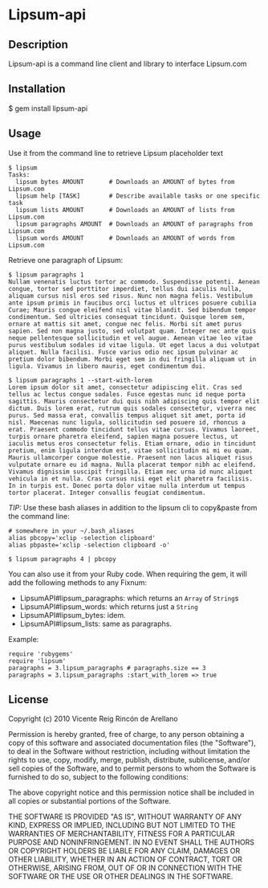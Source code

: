 # Lipsum-api

## Description

Lipsum-api is a command line client and library to interface Lipsum.com

## Installation

$ gem install lipsum-api

## Usage

Use it from the command line to retrieve Lipsum placeholder text

    $ lipsum
    Tasks:
      lipsum bytes AMOUNT       # Downloads an AMOUNT of bytes from Lipsum.com
      lipsum help [TASK]        # Describe available tasks or one specific task
      lipsum lists AMOUNT       # Downloads an AMOUNT of lists from Lipsum.com
      lipsum paragraphs AMOUNT  # Downloads an AMOUNT of paragraphs from Lipsum.com
      lipsum words AMOUNT       # Downloads an AMOUNT of words from Lipsum.com

Retrieve one paragraph of Lipsum:

    $ lipsum paragraphs 1
    Nullam venenatis luctus tortor ac commodo. Suspendisse potenti. Aenean congue, tortor sed porttitor imperdiet, tellus dui iaculis nulla, aliquam cursus nisl eros sed risus. Nunc non magna felis. Vestibulum ante ipsum primis in faucibus orci luctus et ultrices posuere cubilia Curae; Mauris congue eleifend nisl vitae blandit. Sed bibendum tempor condimentum. Sed ultricies consequat tincidunt. Quisque lorem sem, ornare at mattis sit amet, congue nec felis. Morbi sit amet purus sapien. Sed non magna justo, sed volutpat quam. Integer nec ante quis neque pellentesque sollicitudin et vel augue. Aenean vitae leo vitae purus vestibulum sodales id vitae ligula. Ut eget lacus a dui volutpat aliquet. Nulla facilisi. Fusce varius odio nec ipsum pulvinar ac pretium dolor bibendum. Morbi eget sem in dui fringilla aliquam ut in ligula. Vivamus in libero mauris, eget condimentum dui.

    $ lipsum paragraphs 1 --start-with-lorem
    Lorem ipsum dolor sit amet, consectetur adipiscing elit. Cras sed tellus ac lectus congue sodales. Fusce egestas nunc id neque porta sagittis. Mauris consectetur dui quis nibh adipiscing quis tempor elit dictum. Duis lorem erat, rutrum quis sodales consectetur, viverra nec purus. Sed massa erat, convallis tempus aliquet sit amet, porta id nisl. Maecenas nunc ligula, sollicitudin sed posuere id, rhoncus a erat. Praesent commodo tincidunt tellus vitae cursus. Vivamus laoreet, turpis ornare pharetra eleifend, sapien magna posuere lectus, ut iaculis metus eros consectetur felis. Etiam ornare, odio in tincidunt pretium, enim ligula interdum est, vitae sollicitudin mi mi eu quam. Mauris ullamcorper congue molestie. Praesent non lacus aliquet risus vulputate ornare eu id magna. Nulla placerat tempor nibh ac eleifend. Vivamus dignissim suscipit fringilla. Etiam nec urna id nunc aliquet vehicula in et nulla. Cras cursus nisi eget elit pharetra facilisis. In in turpis est. Donec porta dolor vitae nulla interdum ut tempus tortor placerat. Integer convallis feugiat condimentum.

*TIP:*
Use these bash aliases in addition to the lipsum cli to copy&paste from the command line:

    # somewhere in your ~/.bash_aliases
    alias pbcopy='xclip -selection clipboard'
    alias pbpaste='xclip -selection clipboard -o'

    $ lipsum paragraphs 4 | pbcopy

You can also use it from your Ruby code. When requiring the gem, it will add the following methods to any Fixnum:

 * LipsumAPI#lipsum_paragraphs: which returns an <code>Array</code> of <code>String</code>s
 * LipsumAPI#lipsum_words: which returns just a <code>String</code>
 * LipsumAPI#lipsum_bytes: idem.
 * LipsumAPI#lipsum_lists: same as paragraphs.


Example:

    require 'rubygems'
    require 'lipsum'
    paragraphs = 3.lipsum_paragraphs # paragraphs.size == 3
    paragraphs = 3.lipsum_paragraphs :start_with_lorem => true

## License

Copyright (c) 2010 Vicente Reig Rincón de Arellano

Permission is hereby granted, free of charge, to any person obtaining
a copy of this software and associated documentation files (the
"Software"), to deal in the Software without restriction, including
without limitation the rights to use, copy, modify, merge, publish,
distribute, sublicense, and/or sell copies of the Software, and to
permit persons to whom the Software is furnished to do so, subject to
the following conditions:

The above copyright notice and this permission notice shall be
included in all copies or substantial portions of the Software.

THE SOFTWARE IS PROVIDED "AS IS", WITHOUT WARRANTY OF ANY KIND,
EXPRESS OR IMPLIED, INCLUDING BUT NOT LIMITED TO THE WARRANTIES OF
MERCHANTABILITY, FITNESS FOR A PARTICULAR PURPOSE AND
NONINFRINGEMENT. IN NO EVENT SHALL THE AUTHORS OR COPYRIGHT HOLDERS BE
LIABLE FOR ANY CLAIM, DAMAGES OR OTHER LIABILITY, WHETHER IN AN ACTION
OF CONTRACT, TORT OR OTHERWISE, ARISING FROM, OUT OF OR IN CONNECTION
WITH THE SOFTWARE OR THE USE OR OTHER DEALINGS IN THE SOFTWARE.
